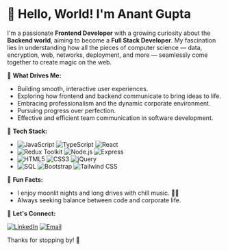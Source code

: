 # 👋 Hello, World! I'm Anant Gupta

I'm a passionate **Frontend Developer** with a growing curiosity about the **Backend world**, aiming to become a **Full Stack Developer**. My fascination lies in understanding how all the pieces of computer science — data, encryption, web, networks, deployment, and more — seamlessly come together to create magic on the web.

🌟 **What Drives Me:**

- Building smooth, interactive user experiences.
- Exploring how frontend and backend communicate to bring ideas to life.
- Embracing professionalism and the dynamic corporate environment.
- Pursuing progress over perfection.
- Effective and efficient team communication in software development.

🚀 **Tech Stack:**

- ![JavaScript](https://img.shields.io/badge/-JavaScript-F7DF1E?logo=javascript&logoColor=black) ![TypeScript](https://img.shields.io/badge/-TypeScript-3178C6?logo=typescript&logoColor=white) ![React](https://img.shields.io/badge/-React-61DAFB?logo=react&logoColor=black)
- ![Redux Toolkit](https://img.shields.io/badge/-Redux%20Toolkit-764ABC?logo=redux&logoColor=white) ![Node.js](https://img.shields.io/badge/-Node.js-339933?logo=node.js&logoColor=white) ![Express](https://img.shields.io/badge/-Express-000000?logo=express&logoColor=white)
- ![HTML5](https://img.shields.io/badge/-HTML5-E34F26?logo=html5&logoColor=white) ![CSS3](https://img.shields.io/badge/-CSS3-1572B6?logo=css3&logoColor=white) ![jQuery](https://img.shields.io/badge/-jQuery-0769AD?logo=jquery&logoColor=white)
- ![SQL](https://img.shields.io/badge/-SQL-4479A1?logo=postgresql&logoColor=white) ![Bootstrap](https://img.shields.io/badge/-Bootstrap-7952B3?logo=bootstrap&logoColor=white) ![Tailwind CSS](https://img.shields.io/badge/-Tailwind%20CSS-38B2AC?logo=tailwind-css&logoColor=white)

🌌 **Fun Facts:**

- I enjoy moonlit nights and long drives with chill music. 🌙🎵
- Always seeking balance between code and corporate life.

💬 **Let's Connect:**

[![LinkedIn](https://img.shields.io/badge/-LinkedIn-0077B5?logo=linkedin&logoColor=white)](#)  [![Email](https://img.shields.io/badge/-Email-D14836?logo=gmail&logoColor=white)](#)

Thanks for stopping by! 🌟
